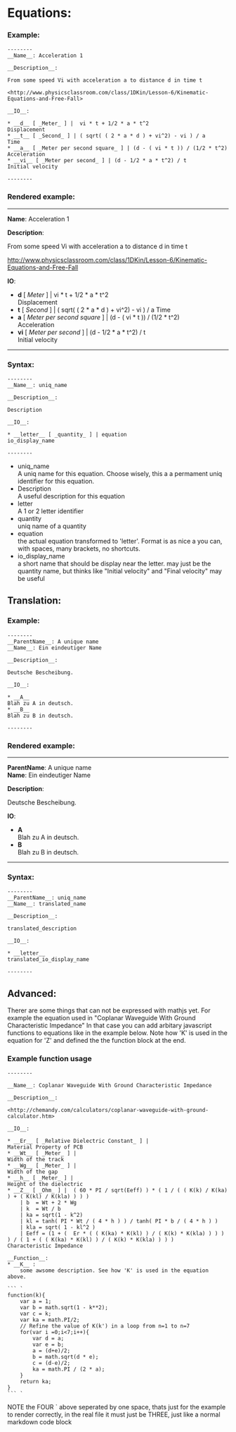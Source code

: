
# Equations:

### Example:
```
--------
__Name__: Acceleration 1

__Description__:

From some speed Vi with acceleration a to distance d in time t

<http://www.physicsclassroom.com/class/1DKin/Lesson-6/Kinematic-Equations-and-Free-Fall>

__IO__:

* __d__ [ _Meter_ ] |  vi * t + 1/2 * a * t^2   
Displacement
* __t__ [ _Second_ ] | ( sqrt( ( 2 * a * d ) + vi^2) - vi ) / a
Time
* __a__ [ _Meter per second square_ ] | (d - ( vi * t )) / (1/2 * t^2)  
Acceleration
* __vi__ [ _Meter per second_ ] | (d - 1/2 * a * t^2) / t  
Initial velocity
 
--------
```

### Rendered example:

--------
__Name__: Acceleration 1

__Description__:

From some speed Vi with acceleration a to distance d in time t

<http://www.physicsclassroom.com/class/1DKin/Lesson-6/Kinematic-Equations-and-Free-Fall>

__IO__:

* __d__ [ _Meter_ ] |  vi * t + 1/2 * a * t^2   
Displacement
* __t__ [ _Second_ ] | ( sqrt( ( 2 * a * d ) + vi^2) - vi ) / a
Time
* __a__ [ _Meter per second square_ ] | (d - ( vi * t )) / (1/2 * t^2)  
Acceleration
* __vi__ [ _Meter per second_ ] | (d - 1/2 * a * t^2) / t  
Initial velocity
 
--------


### Syntax:
```
--------
__Name__: uniq_name

__Description__:

Description

__IO__:

* __letter__ [ _quantity_ ] | equation
io_display_name
 
--------
```
- uniq_name  
    A uniq name for this equation. Choose wisely, this a a permament uniq identifier for this equation.
- Description  
    A useful description for this equation
- letter  
    A 1 or 2 letter identifier
- quantity  
    uniq name of a quantity
- equation  
    the actual equation transformed to 'letter'. Format is as nice a you can, with spaces, many brackets, no shortcuts.
- io_display_name  
    a short name that should be display near the letter. may just be the quantity name, but thinks like "Initial velocity" and "Final velocity" may be useful
    

## Translation:

### Example:
```
--------
__ParentName__: A unique name  
__Name__: Ein eindeutiger Name

__Description__:

Deutsche Bescheibung.

__IO__:

* __A__   
Blah zu A in deutsch.
* __B__   
Blah zu B in deutsch.

--------
```

### Rendered example:
--------
__ParentName__: A unique name  
__Name__: Ein eindeutiger Name

__Description__:

Deutsche Bescheibung.

__IO__:

* __A__   
Blah zu A in deutsch.
* __B__   
Blah zu B in deutsch.

--------

### Syntax:
```
--------
__ParentName__: uniq_name 
__Name__: translated_name

__Description__:

translated_description

__IO__:

* __letter__   
translated_io_display_name

--------
```


## Advanced:

Therer are some things that can not be expressed with mathjs yet. For example the equation used in  "Coplanar Waveguide With Ground Characteristic Impedance"
In that case you can add arbitary javascript functions to equations like in the example below. Note how 'K' is used in the equation for 'Z' and defined the the function block at the end.


### Example function usage
```
--------

__Name__: Coplanar Waveguide With Ground Characteristic Impedance

__Description__:

<http://chemandy.com/calculators/coplanar-waveguide-with-ground-calculator.htm>

__IO__:

* __Er__ [ _Relative Dielectric Constant_ ] |  
Material Property of PCB
* __Wt__ [ _Meter_ ] |  
Width of the track
* __Wg__ [ _Meter_ ] |  
Width of the gap
* __h__ [ _Meter_ ] |  
Height of the dielectric
* __Z__ [ _Ohm_ ] |  ( 60 * PI / sqrt(Eeff) ) * ( 1 / ( ( K(k) / K(ka) ) + ( K(kl) / K(kla) ) ) )  
    | b  = Wt + 2 * Wg  
    | k  = Wt / b  
    | ka = sqrt(1 - k^2)  
    | kl = tanh( PI * Wt / ( 4 * h ) ) / tanh( PI * b / ( 4 * h ) )  
    | kla = sqrt( 1 - kl^2 )  
    | Eeff = (1 + (  Er * ( ( K(ka) * K(kl) ) / ( K(k) * K(kla) ) ) ) ) / ( 1 + ( ( K(ka) * K(kl) ) / ( K(k) * K(kla) ) ) )  
Characteristic Impedance

__Function__:
* __K__ :  
    some awsome description. See how 'K' is used in the equation above.

``` `
function(k){ 
    var a = 1;
    var b = math.sqrt(1 - k**2);
    var c = k;
    var ka = math.PI/2;
    // Refine the value of K(k') in a loop from n=1 to n=7
    for(var i =0;i<7;i++){
        var d = a;
        var e = b;
        a = (d+e)/2;
        b = math.sqrt(d * e);
        c = (d-e)/2;
        ka = math.PI / (2 * a);
    }
    return ka;
}
``` `
```

NOTE the FOUR ` above seperated by one space, thats just for the example to render correctly, in the real file it must just be THREE, just like a normal markdown code block